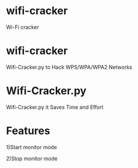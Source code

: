 # wifi-cracker

Wi-Fi cracker

# wifi-cracker

Wifi-Cracker.py to Hack WPS/WPA/WPA2 Networks

# Wifi-Cracker.py

Wifi-Cracker.py it Saves Time and Effort

# Features

1)Start monitor mode

2)Stop monitor mode

